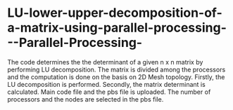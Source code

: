 # LU-lower-upper-decomposition-of-a-matrix-using-parallel-processing---Parallel-Processing-
The code determines the the determinant of a given n x n matrix by performing LU decomposition.
The matrix is divided among the processors and the computation is done on the basis on 2D Mesh topology. 
Firstly, the LU decomposition is performed.
Secondly, the matrix determinant is calculated. 
Main code file and the pbs file is uploaded. 
The number of processors and the nodes are selected in the pbs file.
